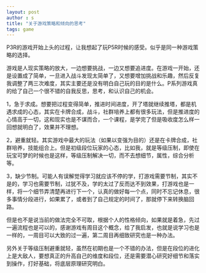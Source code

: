 ```yaml
---
layout: post
author : s
title: "关于游戏策略和倾向的思考"
tags: game
---
```


P3R的游戏开始上头的过程，让我想起了玩P5R时候的感受。似乎是同一种游戏策略的选择。

游戏是人现实策略的放大，一边想要挑战，一边又想要追进度。在游戏一开始，还是设置成了简单，一旦进入战斗发现太简单了，又想要增加挑战和乐趣，然后反复我调整了两三次难度，其实主要还是没有明白自己玩的目的是什么。P系列游戏真的给了自己一个很不错的自我反思，思考，和认识自己的机会。

1，急于求成。想要把过程变得简单，推进时间进度，开了塔就继续推塔，都是机遇求成的心态，其实在卡牌合成，战斗，社群培养上都有很多玩法，但是推进度的心情高于一切，这和现实也是不谋而合，一个课程，是学完了但是吸收度怎么样一回想就明白了，效果并不理想。

2，避重就轻。其实游戏中最大的玩法（如果以变强为目的）还是在卡牌合成，社群培养，技能组合上。但是初级段位玩家的心态，比如我，就是等级压制，即使在玩宝可梦的时候也是这样，等级压制解决一切，而不去想细节，属性，综合分析等。

3，缺少节制。可能人有误解觉得学习就应该不停的学，打游戏需要节制，其实不是的，学习也需要节制，过犹不及，学的太过了反而达不到效果，打游戏也是一样，将一个细节弄清楚再进行下一个，认真的做好每一个点，同时不忘记休息，很多事情分段进行，如果累了，或者到了自己规定的时间了，那就停下来转换脑回路。

但是也不是说当前的做法完全不可取，根据个人的性格倾向，如果就是着急，先过一遍流程也是可以的，感谢游戏有周目这个概念，给了我启发，也就是说学习也是一样的，一周目可以大致的过一遍，第二周目再细致研究也是一种办法。

另外关于等级压制避重就轻，虽然在初期也是一个不错的办法，但是在段位的进化上是大敌人，要想真正的升高自己的维度和段位，还是需要潜心研究好细节和落实到操作，打好基础，将底层原理研究明白。
